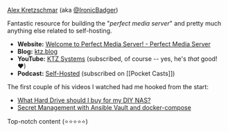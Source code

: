 [Alex Kretzschmar](https://www.linkedin.com/in/alex-kretzschmar/) (aka [@IronicBadger](https://twitter.com/ironicbadger))

Fantastic resource for building the "*perfect media server*" and pretty much anything else related to self-hosting.

- **Website:** [Welcome to Perfect Media Server! - Perfect Media Server](https://perfectmediaserver.com/)
- **Blog:** [ktz.blog](https://blog.ktz.me/)
- **YouTube:** [KTZ Systems](https://www.youtube.com/@ktzsystems) (subscribed, of course -- yes, he's *that* good! ❤)
- **Podcast:** [Self-Hosted](https://selfhosted.show/) (subscribed on [[Pocket Casts]])

The first couple of his videos I watched had me hooked from the start:

* [What Hard Drive should I buy for my DIY NAS?](https://www.youtube.com/watch?v=09PTfJWF7T8)
* [Secret Management with Ansible Vault and docker-compose](https://www.youtube.com/watch?v=CUh8FDLbj8M)

Top-notch content (⭐⭐⭐⭐⭐)


